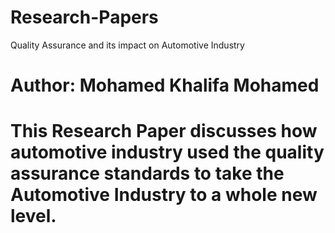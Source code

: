 # Research-Papers
Quality Assurance and its impact on Automotive Industry

# Author: Mohamed Khalifa Mohamed

# This Research Paper discusses how automotive industry used the quality assurance standards to take the Automotive Industry to a whole new level.

